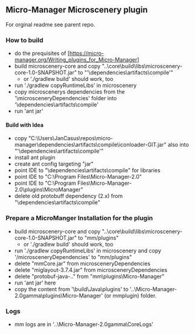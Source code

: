 ## Micro-Manager Microscenery plugin

For orginal readme see parent repo.

### How to build

- do the prequisites of [https://micro-manager.org/Writing_plugins_for_Micro-Manager]
- build microscenery-core and copy "..\core\build\libs\microscenery-core-1.0-SNAPSHOT.jar" to "'\dependencies\artifacts\compile'"
    - or './gradlew build' should work, too
- run './gradlew copyRuntimeLibs' in microscenery
- copy microscenerys dependencies from the '\microsceneryDependencies' folder into '\dependencies\artifacts\compile'
- run 'ant jar'

#### Build with Idea

- copy "C:\Users\JanCasus\repos\micro-manager\dependencies\artifacts\compile\iconloader-GIT.jar" also into "'\dependencies\artifacts\compile'"
- install ant plugin
- create ant config targeting "jar"
- point IDE to "\dependencies\artifacts\compile" for libraries
- point IDE to "C:\Program Files\Micro-Manager-2.0"
- point IDE to "C:\Program Files\Micro-Manager-2.0\plugins\MicroManager"
- delete old protobuff dependency (2.x) from "\dependencies\artifacts\compile"

### Prepare a MicroManger Installation for the plugin

- build microscenery-core and copy "..\core\build\libs\microscenery-core-1.0-SNAPSHOT.jar" to "mm/plugins"
  - or './gradlew build' should work, too
- run './gradlew copyRuntimeLibs' in microscenery and copy '/microsceneryDependencies' to "mm/plugins"
- delete "mmCore.jar" from microsceneryDependencies
- delete "miglayout-3.7.4.jar" from microsceneryDependencies
- delete "protobuf-java-.." from "mm\plugins\Micro-Manager"
- run 'ant jar' here
- copy the content from '\build\Java\plugins' to '..\Micro-Manager-2.0gamma\plugins\Micro-Manager' (or mmplugin) folder.

### Logs 

- mm logs are in '..\Micro-Manager-2.0gamma\CoreLogs'